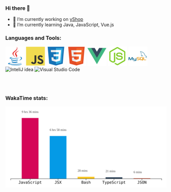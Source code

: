 ### Hi there 👋

- 🔭 I’m currently working on [yShop](https://yshop.pl)
- 🌱 I’m currently learning Java, JavaScript, Vue.js

<h3 align="left">Languages and Tools:</h3>
<p align="left">
   <img src="https://raw.githubusercontent.com/devicons/devicon/master/icons/java/java-original.svg" alt="Java" width="60" height="60"/>
   <img src="https://raw.githubusercontent.com/devicons/devicon/master/icons/javascript/javascript-original.svg" alt="JavaScript" width="60" height="60"/>
   <img src="https://raw.githubusercontent.com/devicons/devicon/master/icons/css3/css3-original.svg" alt="CSS" width="60" height="60"/>
   <img src="https://raw.githubusercontent.com/devicons/devicon/master/icons/html5/html5-original.svg" alt="HTML" width="60" height="60"/>
   <img src="https://raw.githubusercontent.com/devicons/devicon/master/icons/vuejs/vuejs-original.svg" alt="Vue.js" width="60" height="60"/>
   <img src="https://raw.githubusercontent.com/devicons/devicon/master/icons/nodejs/nodejs-original.svg" alt="Node.js" width="60" height="60"/>
   <img src="https://raw.githubusercontent.com/devicons/devicon/master/icons/mysql/mysql-original-wordmark.svg" alt="MySQL" width="60" height="60"/>
   <img src="https://i.imgur.com/5M2hirY.png" alt="InteliJ idea" width="60" height="60"/>
   <img src="https://i.imgur.com/Bvh0zpZ.png" alt="Visual Studio Code" width="60" height="60"/>
</p>
<br>
<br>
<h3 align="left">WakaTime stats:</h3>
<img src="https://github.com/tariksahni/tariksahni/blob/master/codeStats.svg" alt="Alternative Text"/>

